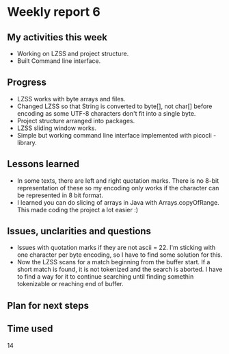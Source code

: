 # Weekly report 6

## My activities this week
- Working on LZSS and project structure. 
- Built Command line interface.
## Progress
- LZSS works with byte arrays and files.
- Changed LZSS so that String is converted to byte[], not char[] before encoding as some UTF-8 characters don't fit into a single byte.
- Project structure arranged into packages.
- LZSS sliding window works.
- Simple but working command line interface implemented with picocli -library.

## Lessons learned
- In some texts, there are left and right quotation marks. There is no 8-bit representation of these so my encoding only works if the character can be represented in 8 bit format.
- I learned you can do slicing of arrays in Java with Arrays.copyOfRange. This made coding the project a lot easier :)

## Issues, unclarities and questions
- Issues with quotation marks if they are not ascii = 22. I'm sticking with one character per byte encoding, so I have to find some solution for this.
- Now the LZSS scans for a match beginning from the buffer start. If a short match is found, it is not tokenized and the search is aborted. I have to find a way for it to continue searching until finding somethin tokenizable or reaching end of buffer.

## Plan for next steps

## Time used
14